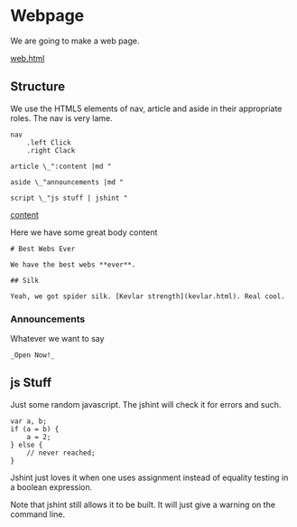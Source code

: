 # Webpage

We are going to make a web page. 

[web.html](#structure "save:|log | jade | compile structure ")

## Structure

We use the HTML5 elements of nav, article and aside in their appropriate
roles. The nav is very lame. 

    nav
        .left Click
        .right Clack

    article \_":content |md "

    aside \_"announcements |md "

    script \_"js stuff | jshint "

[content]() 

Here we have some great body content

    # Best Webs Ever

    We have the best webs **ever**. 

    ## Silk

    Yeah, we got spider silk. [Kevlar strength](kevlar.html). Real cool.


### Announcements

Whatever we want to say

    _Open Now!_ 

## js Stuff

Just some random javascript. The jshint will check it for errors and such. 

    var a, b; 
    if (a = b) {
        a = 2;
    } else {
        // never reached;
    }

Jshint just loves it when one uses assignment instead of equality testing in a
boolean expression. 

Note that jshint still allows it to be built. It will just give a warning on
the command line. 


